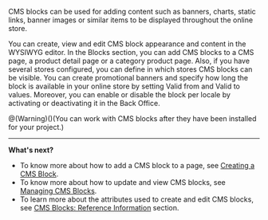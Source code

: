 CMS blocks can be used for adding content such as banners, charts, static links, banner images or similar items to be displayed throughout the online store.

You can create, view and edit CMS block appearance and content in the WYSIWYG editor. In the Blocks section, you can add CMS blocks to a CMS page, a product detail page or a category product page. Also, if you have several stores configured, you can define in which stores CMS blocks can be visible. You can create promotional banners and specify how long the block is available in your online store by setting Valid from and Valid to values. Moreover, you can enable or disable the block per locale by activating or deactivating it in the Back Office.

@(Warning)()(You can work with CMS blocks after they have been installed for your project.)

***
**What's next?**

* To know more about how to add a CMS block to a page, see [Creating a CMS Block](https://documentation.spryker.com/docs/en/creating-cms-block).
* To know more about how to update and view CMS blocks, see [Managing CMS Blocks](https://documentation.spryker.com/docs/en/managing-cms-blocks).
* To learn more about the attributes used to create and edit CMS blocks, see [CMS Blocks: Reference Information](https://documentation.spryker.com/docs/en/cms-block-reference-information) section.